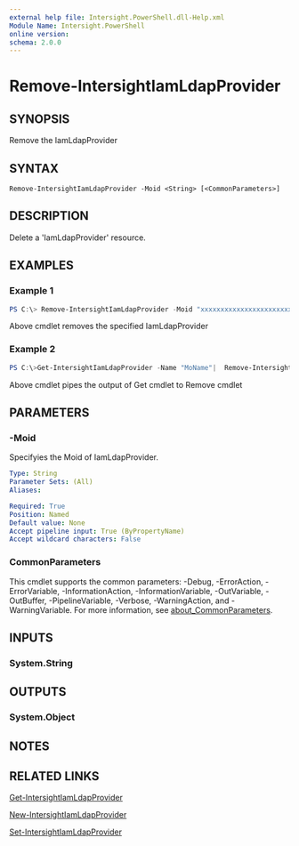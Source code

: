 ```yaml
---
external help file: Intersight.PowerShell.dll-Help.xml
Module Name: Intersight.PowerShell
online version:
schema: 2.0.0
---
```


# Remove-IntersightIamLdapProvider

## SYNOPSIS
Remove the IamLdapProvider

## SYNTAX

```
Remove-IntersightIamLdapProvider -Moid <String> [<CommonParameters>]
```

## DESCRIPTION
Delete a &apos;IamLdapProvider&apos; resource.

## EXAMPLES

### Example 1
```powershell
PS C:\> Remove-IntersightIamLdapProvider -Moid "xxxxxxxxxxxxxxxxxxxxxxxxxxx"
```
Above cmdlet removes the specified IamLdapProvider 

### Example 2
```powershell
PS C:\>Get-IntersightIamLdapProvider -Name "MoName"|  Remove-IntersightIamLdapProvider
```
Above cmdlet pipes the output of Get cmdlet to Remove cmdlet

## PARAMETERS

### -Moid
Specifyies the Moid of IamLdapProvider.

```yaml
Type: String
Parameter Sets: (All)
Aliases:

Required: True
Position: Named
Default value: None
Accept pipeline input: True (ByPropertyName)
Accept wildcard characters: False
```

### CommonParameters
This cmdlet supports the common parameters: -Debug, -ErrorAction, -ErrorVariable, -InformationAction, -InformationVariable, -OutVariable, -OutBuffer, -PipelineVariable, -Verbose, -WarningAction, and -WarningVariable. For more information, see [about_CommonParameters](http://go.microsoft.com/fwlink/?LinkID=113216).

## INPUTS

### System.String

## OUTPUTS

### System.Object
## NOTES

## RELATED LINKS

[Get-IntersightIamLdapProvider](./Get-IntersightIamLdapProvider.md)

[New-IntersightIamLdapProvider](./New-IntersightIamLdapProvider.md)

[Set-IntersightIamLdapProvider](./Set-IntersightIamLdapProvider.md)

